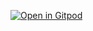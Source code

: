 [![Open in Gitpod](https://gitpod.io/button/open-in-gitpod.svg)](https://gitpod.io/#https://github.com/krystian-mw/pmplusbud)
